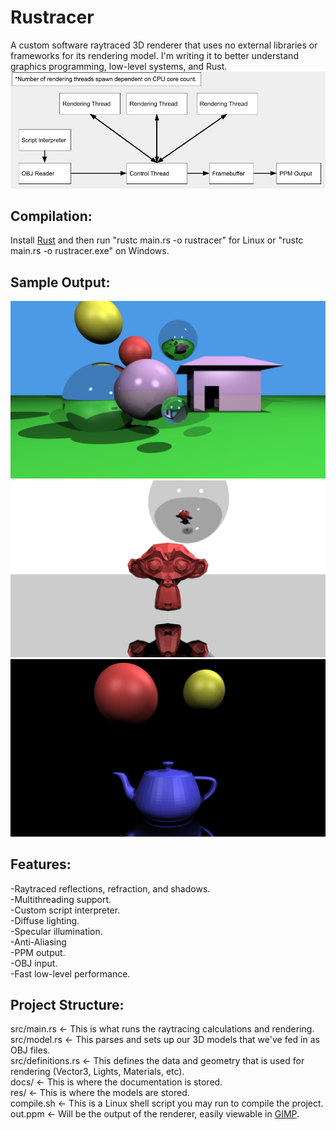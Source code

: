 # Rustracer
A custom software raytraced 3D renderer that uses no external libraries or frameworks for its rendering model. I'm writing it to better understand graphics programming, low-level systems, and Rust.\
![A sequence diagram of Rustracer.](sequence_diagram.png "Sequence Diagram")

## Compilation:
Install [Rust](https://www.rust-lang.org/tools/install) and then run "rustc main.rs -o rustracer" for Linux or "rustc main.rs -o rustracer.exe" on Windows.

## Sample Output:
![A raytraced scene from Rustracer.](out.png "Render")\
![A raytraced monkey from Rustracer.](monkey.png "Render")\
![A raytraced teapot from Rustracer.](tea.png "Render")

## Features:
-Raytraced reflections, refraction, and shadows.\
-Multithreading support.\
-Custom script interpreter.\
-Diffuse lighting.\
-Specular illumination.\
-Anti-Aliasing\
-PPM output.\
-OBJ input.\
-Fast low-level performance.

## Project Structure:
src/main.rs <- This is what runs the raytracing calculations and rendering.\
src/model.rs <- This parses and sets up our 3D models that we've fed in as OBJ files.\
src/definitions.rs <- This defines the data and geometry that is used for rendering (Vector3, Lights, Materials, etc).\
docs/ <- This is where the documentation is stored.\
res/ <- This is where the models are stored.\
compile.sh <- This is a Linux shell script you may run to compile the project.\
out.ppm <- Will be the output of the renderer, easily viewable in [GIMP](https://www.gimp.org/downloads/).

